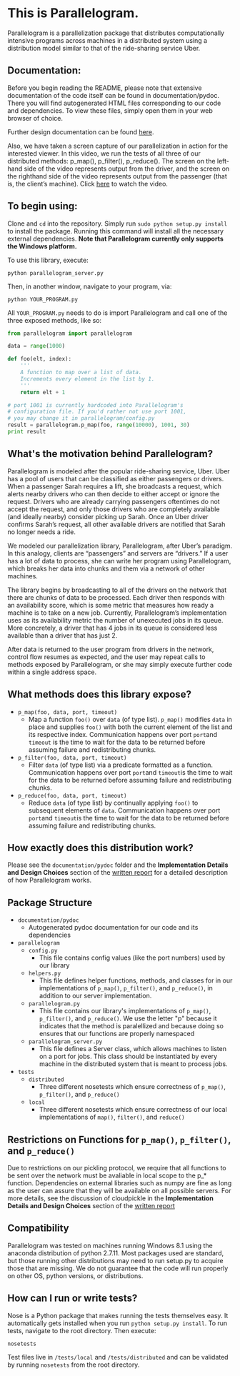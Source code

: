 # This is Parallelogram.

Parallelogram is a parallelization package that distributes computationally intensive programs across machines in a distributed system using a distribution model similar to that of the ride-sharing service Uber.

## Documentation:

Before you begin reading the README, please note that extensive documentation of the code itself can be found in documentation/pydoc. There you will find autogenerated HTML files corresponding to our code and dependencies. To view these files, simply open them in your web browser of choice.

Further design documentation can be found [here](https://docs.google.com/document/d/1Ll4crPgUnyQelSuNn2GgzwXmDg1-KnBF-hHA4Pz0HGY/edit?usp=sharing).

Also, we have taken a screen capture of our parallelization in action for the interested viewer. In this video, we run the tests of all three of our distributed methods: p_map(), p_filter(), p_reduce(). The screen on the left-hand side of the video represents output from the driver, and the screen on the righthand side of the video represents output from the passenger (that is, the client’s machine). Click [here](https://youtu.be/4r8XON3m-3A) to watch the video.

## To begin using:

Clone and `cd` into the repository. Simply run `sudo python setup.py install` to install the package. Running this command will install all the necessary external dependencies. **Note that Parallelogram currently only supports the Windows platform.**

To use this library, execute:

`python parallelogram_server.py`

Then, in another window, navigate to your program, via:

`python YOUR_PROGRAM.py`

All `YOUR_PROGRAM.py` needs to do is import Parallelogram and call one of the three exposed methods, like so:

```python
from parallelogram import parallelogram

data = range(1000)

def foo(elt, index):
	'''
	A function to map over a list of data.
	Increments every element in the list by 1.
	'''
	return elt + 1

# port 1001 is currently hardcoded into Parallelogram's
# configuration file. If you'd rather not use port 1001,
# you may change it in parallelogram/config.py
result = parallelogram.p_map(foo, range(10000), 1001, 30)
print result
```

## What's the motivation behind Parallelogram?

Parallelogram is modeled after the popular ride-sharing service, Uber. Uber has a pool of users that can be classified as
either passengers or drivers. When a passenger Sarah requires a lift, she broadcasts a request, which alerts nearby drivers who can then decide to either accept or ignore the request. Drivers who are already carrying passengers oftentimes do not accept the request, and only those drivers who are completely available (and ideally nearby) consider picking up Sarah. Once an Uber driver confirms Sarah’s request, all other available drivers are notified that Sarah no longer needs a ride.

We modeled our parallelization library, Parallelogram, after Uber’s paradigm. In this analogy, clients are “passengers” and servers are “drivers.”  If a user has a lot of data to process, she can write her program using Parallelogram, which breaks her data into chunks and them via a network of other machines. 

The library begins by broadcasting to all of the drivers on the network that there are chunks of data to be processed. Each driver then responds with an availability score, which is some metric that measures how ready a machine is to take on a new job. Currently, Parallelogram’s implementation uses as its availability metric the number of unexecuted jobs in its queue. More concretely, a driver that has 4 jobs in its queue is considered less available than a driver that has just 2.

After data is returned to the user program from drivers in the network, control flow resumes as expected, and the user may repeat calls to methods exposed by Parallelogram, or she may simply execute further code within a single address space. 

## What methods does this library expose?
* `p_map(foo, data, port, timeout)`
    * Map a function `foo()` over `data` (of type list). `p_map()` modifies `data` in place
and supplies `foo()` with both the current element of the list and its
respective index. Communication happens over port `port`and `timeout` is the time to wait for the data to be returned before assuming failure and redistributing chunks. 
* `p_filter(foo, data, port, timeout)`
    * Filter `data` (of type list) via a predicate formatted as a function. Communication happens over port `port`and `timeout`is the time to wait for the data to be returned before assuming failure and redistributing chunks. 
* `p_reduce(foo, data, port, timeout)`
    * Reduce `data` (of type list) by continually applying `foo()` to subsequent
	elements of `data`. Communication happens over port `port`and `timeout`is the time to wait for the data to be returned before assuming failure and redistributing chunks. 

## How exactly does this distribution work?

Please see the `documentation/pydoc` folder and the **Implementation Details and Design Choices** section of the [written report](https://docs.google.com/document/d/1Ll4crPgUnyQelSuNn2GgzwXmDg1-KnBF-hHA4Pz0HGY/edit?usp=sharing) for a detailed description of how Parallelogram works. 

## Package Structure

* `documentation/pydoc`
	* Autogenerated pydoc documentation for our code and its dependencies
* `parallelogram`
	* `config.py`
		* This file contains config values (like the port numbers) used by our library
	* `helpers.py`
		* This file defines helper functions, methods, and classes for in our implementations of `p_map()`, `p_filter()`, and `p_reduce()`, in addition to our server implementation.
	* `parallelogram.py`
		* This file contains our library's implementations of `p_map()`, `p_filter()`, and `p_reduce()`. We use the letter "p" because it indicates that the method is paralellized and because doing so ensures that our functions are properly namespaced
	* `parallelogram_server.py`
		* This file defines a Server class, which allows machines to listen on a port for jobs. This class should be instantiated by every machine in the distributed system that is meant to process jobs.
* `tests`
	* `distributed`
		* Three different nosetests which ensure correctness of `p_map()`, `p_filter()`, and `p_reduce()`
	* `local`
		* Three different nosetests which ensure correctness of our local implementations of `map()`,
				`filter()`, and `reduce()`

## Restrictions on Functions for `p_map()`, `p_filter()`, and `p_reduce()`
Due to restrictions on our pickling protocol, we require that all functions to be sent over the network must be avaliable in local scope to the p_* function. Dependencies on external libraries such as numpy are fine as long as the user can assure that they will be available on all possible servers.
For more details, see the discussion of cloudpickle in the **Implementation Details and Design Choices** section of the [written report](https://docs.google.com/document/d/1Ll4crPgUnyQelSuNn2GgzwXmDg1-KnBF-hHA4Pz0HGY/edit?usp=sharing)

## Compatibility
Parallelogram was tested on machines running Windows 8.1 using the anaconda distribution of python 2.7.11. Most packages used are standard, but those running other distributions may need to run setup.py to acquire those that are missing. We do not guarantee that the code will run properly on other OS, python versions, or distributions.

## How can I run or write tests?

Nose is a Python package that makes running the tests themselves easy. It automatically gets installed when you run `python setup.py install`. To run tests, navigate to the root directory. Then execute:

`nosetests`

Test files live in `/tests/local` and `/tests/distributed` and can be validated by running `nosetests` from the root directory.